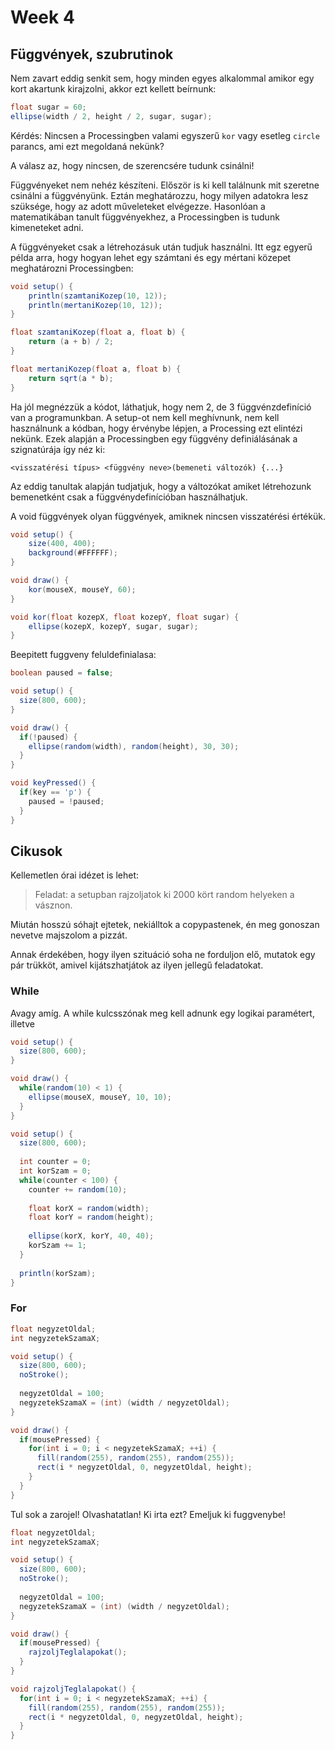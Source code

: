 
# Week 4

## Függvények, szubrutinok

Nem zavart eddig senkit sem, hogy minden egyes alkalommal amikor egy kort akartunk kirajzolni, akkor ezt kellett beírnunk:

```Java
float sugar = 60;
ellipse(width / 2, height / 2, sugar, sugar);
```

Kérdés: Nincsen a Processingben valami egyszerű  `kor` vagy esetleg `circle` parancs, ami ezt megoldaná nekünk?

A válasz az, hogy nincsen, de szerencsére tudunk csinálni!

Függvényeket nem nehéz készíteni. Először is ki kell találnunk mit szeretne csinálni a függvényünk. Eztán meghatározzu, hogy milyen adatokra lesz szüksége, hogy az adott műveleteket elvégezze. Hasonlóan a matematikában tanult függvényekhez, a Processingben is tudunk kimeneteket adni.

A függvényeket csak a létrehozásuk után tudjuk használni. Itt egz egyerű példa arra, hogy hogyan lehet egy számtani és egy mértani közepet meghatározni Processingben:

```Java
void setup() {
    println(szamtaniKozep(10, 12));
    println(mertaniKozep(10, 12));
}

float szamtaniKozep(float a, float b) {
    return (a + b) / 2;
}

float mertaniKozep(float a, float b) {
    return sqrt(a * b);
}
```

Ha jól megnézzük a kódot, láthatjuk, hogy nem 2, de 3 függvénzdefiníció van a programunkban. A setup-ot nem kell meghívnunk, nem kell használnunk a kódban, hogy érvénybe lépjen, a Processing ezt elintézi nekünk. Ezek alapján a Processingben egy függvény definiálásának a szignatúrája így néz ki:

`<visszatérési típus> <függvény neve>(bemeneti változók) {...}`

Az eddig tanultak alapján tudjatjuk, hogy a változókat amiket létrehozunk bemenetként csak a függvénydefinícióban használhatjuk.

A void függvények olyan függvények, amiknek nincsen visszatérési értékük.

```Java
void setup() {
    size(400, 400);
    background(#FFFFFF);
}

void draw() {
    kor(mouseX, mouseY, 60);
}

void kor(float kozepX, float kozepY, float sugar) {
    ellipse(kozepX, kozepY, sugar, sugar);
}
```

Beepitett fuggveny feluldefinialasa:

```Java
boolean paused = false;

void setup() {
  size(800, 600);
}

void draw() {
  if(!paused) {
    ellipse(random(width), random(height), 30, 30);
  }
}

void keyPressed() {
  if(key == 'p') {
    paused = !paused;
  }
}
```

## Cikusok

Kellemetlen órai idézet is lehet:

> Feladat: a setupban rajzoljatok ki 2000 kört random helyeken a vásznon.

Miután hosszú sóhajt ejtetek, nekiálltok a copypastenek, én meg gonoszan nevetve majszolom a pizzát.

Annak érdekében, hogy ilyen szituáció soha ne forduljon elő, mutatok egy pár trükköt, amivel kijátszhatjátok az ilyen jellegű feladatokat.

### While

Avagy amíg. A while kulcsszónak meg kell adnunk egy logikai paramétert, illetve 

```Java
void setup() {
  size(800, 600);
}

void draw() {
  while(random(10) < 1) {
    ellipse(mouseX, mouseY, 10, 10);
  }
}
```

```Java
void setup() {
  size(800, 600);
  
  int counter = 0;
  int korSzam = 0;
  while(counter < 100) {
    counter += random(10);
    
    float korX = random(width);
    float korY = random(height);  
    
    ellipse(korX, korY, 40, 40);
    korSzam += 1;
  }
  
  println(korSzam);
}
```


### For

```Java
float negyzetOldal;
int negyzetekSzamaX;

void setup() {
  size(800, 600);
  noStroke();
  
  negyzetOldal = 100;
  negyzetekSzamaX = (int) (width / negyzetOldal); 
}

void draw() {
  if(mousePressed) {
    for(int i = 0; i < negyzetekSzamaX; ++i) {
      fill(random(255), random(255), random(255));
      rect(i * negyzetOldal, 0, negyzetOldal, height);
    }
  }
}
```

Tul sok a zarojel! Olvashatatlan! Ki irta ezt? Emeljuk ki fuggvenybe!

```Java
float negyzetOldal;
int negyzetekSzamaX;

void setup() {
  size(800, 600);
  noStroke();
  
  negyzetOldal = 100;
  negyzetekSzamaX = (int) (width / negyzetOldal); 
}

void draw() {
  if(mousePressed) {
    rajzoljTeglalapokat();
  }
}

void rajzoljTeglalapokat() {
  for(int i = 0; i < negyzetekSzamaX; ++i) {
    fill(random(255), random(255), random(255));
    rect(i * negyzetOldal, 0, negyzetOldal, height);
  }
}
```
